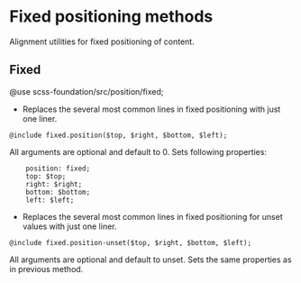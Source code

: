 # Fixed positioning methods

Alignment utilities for fixed positioning of content.

## Fixed

@use scss-foundation/src/position/fixed;

- Replaces the several most common lines in fixed positioning with just one liner.
```
@include fixed.position($top, $right, $bottom, $left);
```
All arguments are optional and default to 0. Sets following properties:
```
	position: fixed;
	top: $top;
	right: $right;
	bottom: $bottom;
	left: $left;
```

- Replaces the several most common lines in fixed positioning for unset values with just one liner.
```
@include fixed.position-unset($top, $right, $bottom, $left);
```
All arguments are optional and default to unset. Sets the same properties as in previous method.
